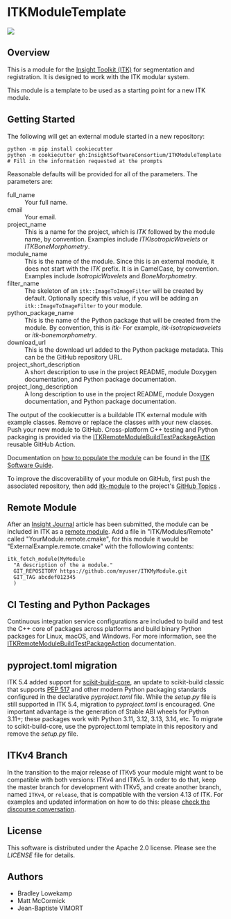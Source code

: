 ITKModuleTemplate
=================

[![][gha-img]][gha-link]

[gha-img]: https://github.com/InsightSoftwareConsortium/ITKModuleTemplate/actions/workflows/build-test-package.yml/badge.svg
[gha-link]: https://github.com/InsightSoftwareConsortium/ITKModuleTemplate/actions/workflows/build-test-package.yml


Overview
--------

This is a module for the [Insight Toolkit (ITK)](https://itk.org) for
segmentation and registration. It is designed to work with the ITK
modular system.

This module is a template to be used as a starting point for a new ITK
module.

Getting Started
---------------

The following will get an external module started in a new repository:

    python -m pip install cookiecutter
    python -m cookiecutter gh:InsightSoftwareConsortium/ITKModuleTemplate
    # Fill in the information requested at the prompts

Reasonable defaults will be provided for all of the parameters. The
parameters are:

<dl>
<dt>full_name</dt>
<dd>Your full name.</dd>

<dt>email</dt>
<dd>Your email.</dd>

<dt>project_name</dt>
<dd>This is a name for the project, which is <i>ITK</i> followed by the module
name, by convention. Examples include <i>ITKIsotropicWavelets</i> or
<i>ITKBoneMorphometry</i>.<dd>

<dt>module_name</dt>
<dd>This is the name of the module. Since this is an external module, it
does not start with the <i>ITK</i> prefix. It is in CamelCase, by convention.
Examples include <i>IsotropicWavelets</i> and <i>BoneMorphometry</i>.<dd>

<dt>filter_name</dt>
<dd>The skeleton of an <code>itk::ImageToImageFilter</code> will be created by default.
Optionally specify this value, if you will be adding an
<code>itk::ImageToImageFilter</code> to your module.</dt>

<dt>python_package_name</dt>
<dd>This is the name of the Python package that will be created from the
module. By convention, this is <i>itk-<project_name in lower case></i>
For example, <i>itk-isotropicwavelets</i> or <i>itk-bonemorphometry</i>.</dd>

<dt>download_url</dt>
<dd>This is the download url added to the Python package metadata. This can
be the GitHub repository URL.</dd>

<dt>project_short_description</dt>
<dd>A short description to use in the project README, module Doxygen
documentation, and Python package documentation.</dd>

<dt>project_long_description</dt>
<dd>A long description to use in the project README, module Doxygen
documentation, and Python package documentation.</dd>
</dl>

The output of the cookiecutter is a buildable ITK external module with
example classes. Remove or replace the classes with your new classes.
Push your new module to GitHub. Cross-platform C++ testing and Python
packaging is provided via the [ITKRemoteModuleBuildTestPackageAction]
reusable GitHub Action.

Documentation on [how to populate the
module](https://itk.org/ITKSoftwareGuide/html/Book1/ITKSoftwareGuide-Book1ch9.html#x50-1430009)
can be found in the [ITK Software
Guide](https://itk.org/ITKSoftwareGuide/html/).

To improve the discoverability of your module on GitHub, first push the
associated repository, then add
[itk-module](https://github.com/topics/itk-module) to the project's
[GitHub Topics](https://help.github.com/articles/about-topics/) .

Remote Module
-------------

After an [Insight Journal](https://www.insight-journal.org/) article has
been submitted, the module can be included in ITK as a [remote
module](https://itk.org/ITKSoftwareGuide/html/Book1/ITKSoftwareGuide-Book1ch9.html#x55-1640009.7).
Add a file in "ITK/Modules/Remote" called "YourModule.remote.cmake", for
this module it would be "ExternalExample.remote.cmake" with the
followlowing contents:

    itk_fetch_module(MyModule
      "A description of the a module."
      GIT_REPOSITORY https://github.com/myuser/ITKMyModule.git
      GIT_TAG abcdef012345
      )

CI Testing and Python Packages
------------------------------

Continuous integration service configurations are included to build
and test the C++ core of packages across platforms and build binary
Python packages for Linux, macOS, and Windows. For more information, see
the [ITKRemoteModuleBuildTestPackageAction] documentation.

pyproject.toml migration
------------------------

ITK 5.4 added support for [scikit-build-core](https://scikit-build-core.readthedocs.io/en/latest/),
an update to scikit-build classic that supports [PEP
517](https://peps.python.org/pep-0517/) and other modern Python packaging
standards configured in the declarative *pyproject.toml* file. While the
*setup.py* file is still supported in ITK 5.4, migration to *pyproject.toml*
is encouraged. One important advantage is the generation of Stable ABI wheels
for Python 3.11+; these packages work with Python 3.11, 3.12,
3.13, 3.14, etc. To migrate to scikit-build-core, use the pyproject.toml
template in this repository and remove the *setup.py* file.

ITKv4 Branch
------------

In the transition to the major release of ITKv5 your module might want
to be compatible with both versions: ITKv4 and ITKv5. In order to do
that, keep the master branch for development with ITKv5, and create
another branch, named `ITKv4`, or `release`, that is compatible with the
version 4.13 of ITK. For examples and updated information on how to do
this: please [check the discourse
conversation](https://discourse.itk.org/t/itk-external-module-github-builds-for-4-x-and-5-x/900).

License
-------

This software is distributed under the Apache 2.0 license. Please see
the *LICENSE* file for details.

Authors
-------

-   Bradley Lowekamp
-   Matt McCormick
-   Jean-Baptiste VIMORT

[ITKRemoteModuleBuildTestPackageAction]: https://github.com/InsightSoftwareConsortium/ITKRemoteModuleBuildTestPackageAction
